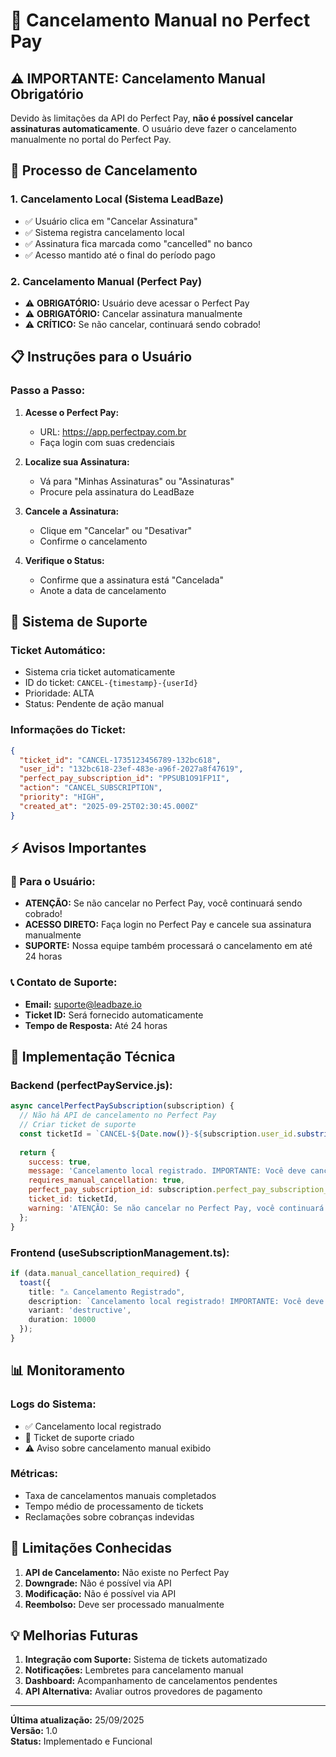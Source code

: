 # 🚫 Cancelamento Manual no Perfect Pay

## ⚠️ **IMPORTANTE: Cancelamento Manual Obrigatório**

Devido às limitações da API do Perfect Pay, **não é possível cancelar assinaturas automaticamente**. O usuário deve fazer o cancelamento manualmente no portal do Perfect Pay.

## 🔄 **Processo de Cancelamento**

### **1. Cancelamento Local (Sistema LeadBaze)**
- ✅ Usuário clica em "Cancelar Assinatura"
- ✅ Sistema registra cancelamento local
- ✅ Assinatura fica marcada como "cancelled" no banco
- ✅ Acesso mantido até o final do período pago

### **2. Cancelamento Manual (Perfect Pay)**
- ⚠️ **OBRIGATÓRIO:** Usuário deve acessar o Perfect Pay
- ⚠️ **OBRIGATÓRIO:** Cancelar assinatura manualmente
- ⚠️ **CRÍTICO:** Se não cancelar, continuará sendo cobrado!

## 📋 **Instruções para o Usuário**

### **Passo a Passo:**

1. **Acesse o Perfect Pay:**
   - URL: https://app.perfectpay.com.br
   - Faça login com suas credenciais

2. **Localize sua Assinatura:**
   - Vá para "Minhas Assinaturas" ou "Assinaturas"
   - Procure pela assinatura do LeadBaze

3. **Cancele a Assinatura:**
   - Clique em "Cancelar" ou "Desativar"
   - Confirme o cancelamento

4. **Verifique o Status:**
   - Confirme que a assinatura está "Cancelada"
   - Anote a data de cancelamento

## 🎫 **Sistema de Suporte**

### **Ticket Automático:**
- Sistema cria ticket automaticamente
- ID do ticket: `CANCEL-{timestamp}-{userId}`
- Prioridade: ALTA
- Status: Pendente de ação manual

### **Informações do Ticket:**
```json
{
  "ticket_id": "CANCEL-1735123456789-132bc618",
  "user_id": "132bc618-23ef-483e-a96f-2027a8f47619",
  "perfect_pay_subscription_id": "PPSUB1O91FP1I",
  "action": "CANCEL_SUBSCRIPTION",
  "priority": "HIGH",
  "created_at": "2025-09-25T02:30:45.000Z"
}
```

## ⚡ **Avisos Importantes**

### **🚨 Para o Usuário:**
- **ATENÇÃO:** Se não cancelar no Perfect Pay, você continuará sendo cobrado!
- **ACESSO DIRETO:** Faça login no Perfect Pay e cancele sua assinatura manualmente
- **SUPORTE:** Nossa equipe também processará o cancelamento em até 24 horas

### **📞 Contato de Suporte:**
- **Email:** suporte@leadbaze.io
- **Ticket ID:** Será fornecido automaticamente
- **Tempo de Resposta:** Até 24 horas

## 🔧 **Implementação Técnica**

### **Backend (perfectPayService.js):**
```javascript
async cancelPerfectPaySubscription(subscription) {
  // Não há API de cancelamento no Perfect Pay
  // Criar ticket de suporte
  const ticketId = `CANCEL-${Date.now()}-${subscription.user_id.substring(0, 8)}`;
  
  return {
    success: true,
    message: 'Cancelamento local registrado. IMPORTANTE: Você deve cancelar manualmente no Perfect Pay para evitar cobranças futuras.',
    requires_manual_cancellation: true,
    perfect_pay_subscription_id: subscription.perfect_pay_subscription_id,
    ticket_id: ticketId,
    warning: 'ATENÇÃO: Se não cancelar no Perfect Pay, você continuará sendo cobrado!'
  };
}
```

### **Frontend (useSubscriptionManagement.ts):**
```typescript
if (data.manual_cancellation_required) {
  toast({
    title: "⚠️ Cancelamento Registrado",
    description: `Cancelamento local registrado! IMPORTANTE: Você deve cancelar manualmente no Perfect Pay para evitar cobranças futuras.`,
    variant: 'destructive',
    duration: 10000
  });
}
```

## 📊 **Monitoramento**

### **Logs do Sistema:**
- ✅ Cancelamento local registrado
- 🎫 Ticket de suporte criado
- ⚠️ Aviso sobre cancelamento manual exibido

### **Métricas:**
- Taxa de cancelamentos manuais completados
- Tempo médio de processamento de tickets
- Reclamações sobre cobranças indevidas

## 🚫 **Limitações Conhecidas**

1. **API de Cancelamento:** Não existe no Perfect Pay
2. **Downgrade:** Não é possível via API
3. **Modificação:** Não é possível via API
4. **Reembolso:** Deve ser processado manualmente

## 💡 **Melhorias Futuras**

1. **Integração com Suporte:** Sistema de tickets automatizado
2. **Notificações:** Lembretes para cancelamento manual
3. **Dashboard:** Acompanhamento de cancelamentos pendentes
4. **API Alternativa:** Avaliar outros provedores de pagamento

---

**Última atualização:** 25/09/2025  
**Versão:** 1.0  
**Status:** Implementado e Funcional













